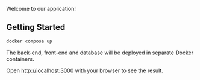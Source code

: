 Welcome to our application!

## Getting Started

```bash
docker compose up
```

The back-end, front-end and database will be deployed in separate Docker containers.

Open [http://localhost:3000](http://localhost:3000) with your browser to see the result.
